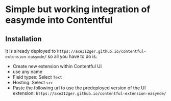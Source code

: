 # Simple but working integration of easymde into Contentful


## Installation


It is already deployed to `https://axe312ger.github.io/contentful-extension-easymde/` so all you have to do is:

* Create new extension within Contentful UI
* use any name
* Field types: Select `Text`
* Hosting: Select `src`
* Paste the following url to use the predeployed version of the UI extension: `https://axe312ger.github.io/contentful-extension-easymde/`